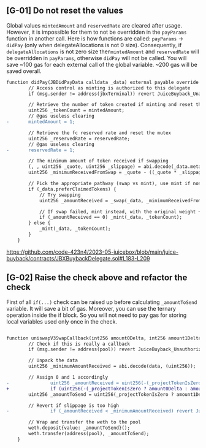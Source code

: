 ## [G-01] Do not reset the values

Global values `mintedAmount` and `reservedRate` are cleared after usage. However, it is impossible for them to not be overridden in the `payParams` function in another call.
Here is how functions are called: `payParams` -> `didPay` (only when delegateAllocations is not 0 size). Consequently, if `delegateAllocations` is not zero size then`mintedAmount` and `reservedRate` will be overridden in `payParams`, otherwise `didPay` will not be called.
You will save ~100 gas for each external call of the global variable. ~200 gas will be saved overall.

```diff
function didPay(JBDidPayData calldata _data) external payable override {
		// Access control as minting is authorized to this delegate
		if (msg.sender != address(jbxTerminal)) revert JuiceBuyback_Unauthorized();

		// Retrieve the number of token created if minting and reset the mutex (not exposed in JBDidPayData)
		uint256 _tokenCount = mintedAmount;
		// @gas useless clearing
-       mintedAmount = 1;

		// Retrieve the fc reserved rate and reset the mutex
		uint256 _reservedRate = reservedRate;
		// @gas useless clearing
-       reservedRate = 1;

		// The minimum amount of token received if swapping
		(, , uint256 _quote, uint256 _slippage) = abi.decode(_data.metadata, (bytes32, bytes32, uint256, uint256));
		uint256 _minimumReceivedFromSwap = _quote - ((_quote * _slippage) / SLIPPAGE_DENOMINATOR);

		// Pick the appropriate pathway (swap vs mint), use mint if non-claimed prefered
		if (_data.preferClaimedTokens) {
			// Try swapping
			uint256 _amountReceived = _swap(_data, _minimumReceivedFromSwap, _reservedRate);

			// If swap failed, mint instead, with the original weight + add to balance the token in
			if (_amountReceived == 0) _mint(_data, _tokenCount);
		} else {
			_mint(_data, _tokenCount);
		}
	}
```

https://github.com/code-423n4/2023-05-juicebox/blob/main/juice-buyback/contracts/JBXBuybackDelegate.sol#L183-L209


## [G-02] Raise the check above and refactor the check

First of all `if(...)` check can be raised up before calculating `_amountToSend` variable. It will save a bit of gas. Moreover, you can use the ternary operation inside the if block. So you will not need to pay gas for storing local variables used only once in the check.

```diff

function uniswapV3SwapCallback(int256 amount0Delta, int256 amount1Delta, bytes calldata data) external override {
		// Check if this is really a callback
		if (msg.sender != address(pool)) revert JuiceBuyback_Unauthorized();

		// Unpack the data
		uint256 _minimumAmountReceived = abi.decode(data, (uint256));

		// Assign 0 and 1 accordingly
-               uint256 _amountReceived = uint256(-(_projectTokenIsZero ? amount0Delta : amount1Delta));
+               if (uint256(-(_projectTokenIsZero ? amount0Delta : amount1Delta)) < _minimumAmountReceived) revert JuiceBuyback_MaximumSlippage();
		uint256 _amountToSend = uint256(_projectTokenIsZero ? amount1Delta : amount0Delta);

		// Revert if slippage is too high
-               if (_amountReceived < _minimumAmountReceived) revert JuiceBuyback_MaximumSlippage();

		// Wrap and transfer the weth to the pool
		weth.deposit{value: _amountToSend}();
		weth.transfer(address(pool), _amountToSend);
	}

```

